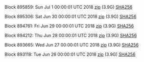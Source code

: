 Block 895859: Sun Jul  1 00:00:01 UTC 2018 [zip](https://dash-bootstrap.ams3.digitaloceanspaces.com/mainnet/2018-07-01/bootstrap.dat.zip) (3.9G) [SHA256](https://dash-bootstrap.ams3.digitaloceanspaces.com/mainnet/2018-07-01/sha256.txt)

Block 895306: Sat Jun 30 00:00:01 UTC 2018 [zip](https://dash-bootstrap.ams3.digitaloceanspaces.com/mainnet/2018-06-30/bootstrap.dat.zip) (3.9G) [SHA256](https://dash-bootstrap.ams3.digitaloceanspaces.com/mainnet/2018-06-30/sha256.txt)

Block 894761: Fri Jun 29 00:00:01 UTC 2018 [zip](https://dash-bootstrap.ams3.digitaloceanspaces.com/mainnet/2018-06-29/bootstrap.dat.zip) (3.9G) [SHA256](https://dash-bootstrap.ams3.digitaloceanspaces.com/mainnet/2018-06-29/sha256.txt)

Block 894212: Thu Jun 28 00:00:01 UTC 2018 [zip](https://dash-bootstrap.ams3.digitaloceanspaces.com/mainnet/2018-06-28/bootstrap.dat.zip) (3.9G) [SHA256](https://dash-bootstrap.ams3.digitaloceanspaces.com/mainnet/2018-06-28/sha256.txt)

Block 893665: Wed Jun 27 00:00:01 UTC 2018 [zip](https://dash-bootstrap.ams3.digitaloceanspaces.com/mainnet/2018-06-27/bootstrap.dat.zip) (3.9G) [SHA256](https://dash-bootstrap.ams3.digitaloceanspaces.com/mainnet/2018-06-27/sha256.txt)

Block 893118: Tue Jun 26 00:00:01 UTC 2018 [zip](https://dash-bootstrap.ams3.digitaloceanspaces.com/mainnet/2018-06-26/bootstrap.dat.zip) (3.9G) [SHA256](https://dash-bootstrap.ams3.digitaloceanspaces.com/mainnet/2018-06-26/sha256.txt)
